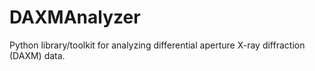 # DAXMAnalyzer
Python library/toolkit for analyzing differential aperture X-ray diffraction (DAXM) data. 
